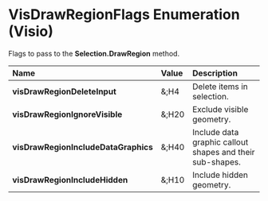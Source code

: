 
# VisDrawRegionFlags Enumeration (Visio)

Flags to pass to the  **Selection.DrawRegion** method.



|**Name**|**Value**|**Description**|
|:-----|:-----|:-----|
| **visDrawRegionDeleteInput**|&;H4|Delete items in selection.|
| **visDrawRegionIgnoreVisible**|&;H20|Exclude visible geometry.|
| **visDrawRegionIncludeDataGraphics**|&;H40|Include data graphic callout shapes and their sub-shapes. |
| **visDrawRegionIncludeHidden**|&;H10|Include hidden geometry.|
